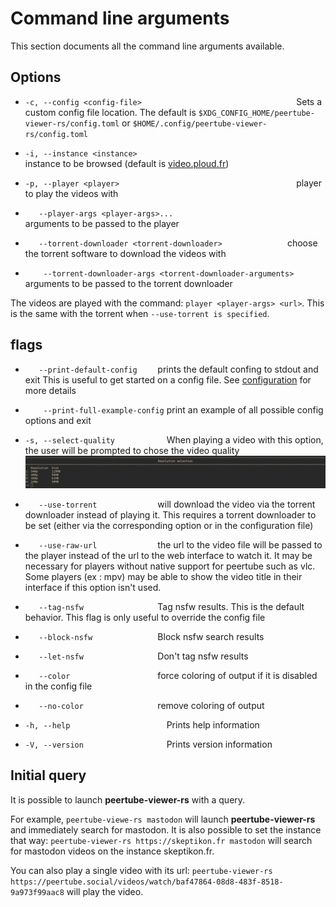 Command line arguments
======================

This section documents all the command line arguments available.

Options
-------

- `-c, --config <config-file>                                  `       Sets a custom config file location.
The default is `$XDG_CONFIG_HOME/peertube-viewer-rs/config.toml` or `$HOME/.config/peertube-viewer-rs/config.toml`

- `-i, --instance <instance>                                   `       instance to be browsed (default is [video.ploud.fr](https://video.ploud.fr))
- `-p, --player <player>                                       `       player to play the videos with
- `    --player-args <player-args>...                          `       arguments to be passed to the player
- `    --torrent-downloader <torrent-downloader>               `       choose the torrent software to download the videos with
- `    --torrent-downloader-args <torrent-downloader-arguments>`       arguments to be passed to the torrent downloader

The videos are played with the command: `player <player-args> <url>`.
This is the same with the torrent when `--use-torrent is specified`.

flags
-----

-   `    --print-default-config     `    prints the default confing to stdout and exit
This is useful to get started on a config file. See [configuration](../config.md) for more details

-   `    --print-full-example-config`    print an example of all possible config options and exit

-   `-s, --select-quality           `    When playing a video with this option, the user will be prompted to chose the video quality
![quality prompt](../screenshots/select_quality.png)

-   `    --use-torrent              `    will download the video via the torrent downloader instead of playing it.
This requires a torrent downloader to be set (either via the corresponding option or in the configuration file)

-   `    --use-raw-url              `    the url to the video file will be passed to the player instead of the url to the web interface to watch it. It may be necessary for players without native support for peertube such as vlc. Some players (ex : mpv) may be able to show the video title in their interface if this option isn't used.

-   `    --tag-nsfw                 `    Tag nsfw results. This is the default behavior. This flag is only useful to override the config file
-   `    --block-nsfw               `    Block nsfw search results
-   `    --let-nsfw                 `    Don't tag nsfw results

-   `    --color                    `    force coloring of output if it is disabled in the config file
-   `    --no-color                 `    remove coloring of output

-   `-h, --help                     `    Prints help information
-   `-V, --version                  `    Prints version information


Initial query
-------------

It is possible to launch **peertube-viewer-rs** with a query.

For example, `peertube-viewe-rs mastodon` will launch **peertube-viewer-rs** and immediately search for mastodon.
It is also possible to set the instance that way: `peertube-viewer-rs https://skeptikon.fr mastodon` will search for mastodon videos on the instance skeptikon.fr.

You can also play a single video with its url: `peertube-viewer-rs https://peertube.social/videos/watch/baf47864-08d8-483f-8518-9a973f99aac8` will play the video.
